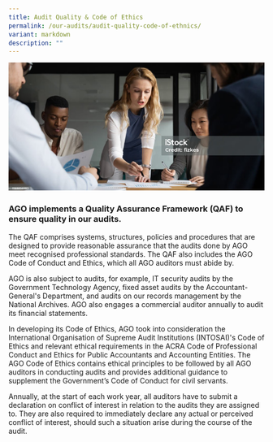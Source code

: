 ```yaml
---
title: Audit Quality & Code of Ethics
permalink: /our-audits/audit-quality-code-of-ethnics/
variant: markdown
description: ""
---
```

![](/images/banner_standards_methodology.png)

### AGO implements a Quality Assurance Framework (QAF) to ensure quality in our audits. 

The QAF comprises systems, structures, policies and procedures that are designed to provide reasonable assurance that the audits done by AGO meet recognised professional standards. The QAF also includes the AGO Code of Conduct and Ethics, which all AGO auditors must abide by. 

AGO is also subject to audits, for example, IT security audits by the Government Technology Agency, fixed asset audits by the Accountant-General's Department, and audits on our records management by the National Archives. AGO also engages a commercial auditor annually to audit its financial statements.

In developing its Code of Ethics, AGO took into consideration the International Organisation of Supreme Audit Institutions (INTOSAI)'s Code of Ethics and relevant ethical requirements in the ACRA Code of Professional Conduct and Ethics for Public Accountants and Accounting Entities.  The AGO Code of Ethics contains ethical principles to be followed by all AGO auditors in conducting audits and provides additional guidance to supplement the Government’s Code of Conduct for civil servants.

Annually, at the start of each work year, all auditors have to submit a declaration on conflict of interest in relation to the audits they are assigned to. They are also required to immediately declare any actual or perceived conflict of interest, should such a situation arise during the course of the audit.